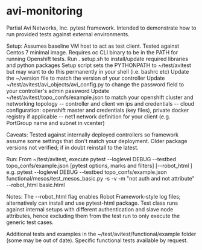 # avi-monitoring

Partial Avi Networks, Inc. pytest framework.
Intended to demonstrate how to run provided tests against external environments.

Setup:
Assumes baseline VM host to act as test client. Tested against Centos 7 minimal image.
Requires oc CLI binary to be in the PATH for running Openshift tests.
Run . setup.sh to install/update required libraries and python packages
Setup script sets the PYTHONPATH to ~/test/avitest but may want to do this permanently in your shell (i.e. bashrc etc)
Update the ~/version file to match the version of your controller
Update ~/test/avitest/avi_objects/avi_config.py to change the password field to your controller's admin password
Update ~/test/avitest/topo_confs/example.json to match your openshift cluster and networking topology
  -- controller and client vm ips and credentials
  -- cloud configuration: openshift master and credentials (key files), private docker registry if applicable
  -- net1 network definition for your client (e.g. PortGroup name and subnet in vcenter)

Caveats:
Tested against internally deployed controllers so framework assume some settings that don't match your deployment.
Older package versions not verified; if in doubt reinstall to the latest.

Run:
From ~/test/avitest, execute
pytest --loglevel DEBUG --testbed topo_confs/example.json <testname> [pytest options, marks and filters] [--robot_html <desired html logfile>]
e.g.
pytest --loglevel DEBUG --testbed topo_confs/example.json functional/mesos/test_mesos_basic.py -s -v -m "not auth and not attribute" --robot_html basic.html

Notes:
The --robot_html flag enables Robot Framework-style log files; alternatively can install and use pytest-html package.
Test class runs against internal setups with different authentication and slave node attributes, hence excluding them from the test run to only execute the generic test cases.

Additional tests and examples in the ~/test/avitest/functional/example folder (some may be out of date).
Specific functional tests available by request.
